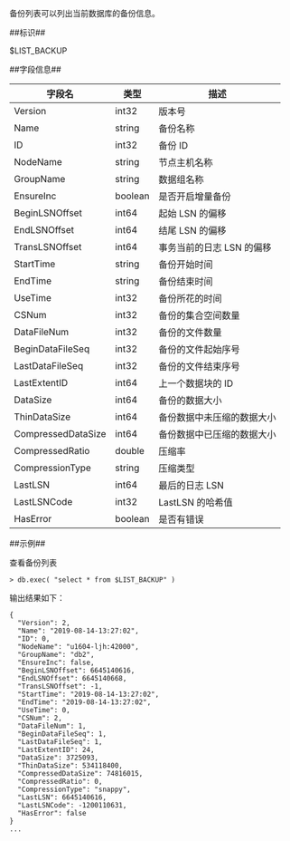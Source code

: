 
备份列表可以列出当前数据库的备份信息。

##标识##

$LIST_BACKUP

##字段信息##

| 字段名 | 类型   | 描述       |
| ------ | ------ | ---------- |
| Version | int32   | 版本号      |
| Name   | string | 备份名称   |
| ID     |  int32 | 备份 ID             |
| NodeName  | string | 节点主机名称       |
| GroupName  | string   | 数据组名称             |
| EnsureInc  | boolean | 是否开启增量备份                     |
| BeginLSNOffset | int64 | 起始 LSN 的偏移              |
| EndLSNOffset   | int64 | 结尾 LSN 的偏移              |
| TransLSNOffset | int64 | 事务当前的日志 LSN 的偏移               |
| StartTime      | string | 备份开始时间                     |
| EndTime        | string | 备份结束时间                     |
| UseTime        | int32   | 备份所花的时间                     |
| CSNum          | int32   | 备份的集合空间数量     |
| DataFileNum    | int32   | 备份的文件数量     |
| BeginDataFileSeq  | int32   | 备份的文件起始序号     |
| LastDataFileSeq   | int32   | 备份的文件结束序号     |
| LastExtentID      | int64   | 上一个数据块的 ID     |
| DataSize       | int64    | 备份的数据大小     |
| ThinDataSize   | int64    | 备份数据中未压缩的数据大小     |
| CompressedDataSize | int64 | 备份数据中已压缩的数据大小    |
| CompressedRatio | double   | 压缩率    |
| CompressionType | string   | 压缩类型    |
| LastLSN        | int64 | 最后的日志 LSN     |
| LastLSNCode    | int32   | LastLSN 的哈希值   |
| HasError       | boolean | 是否有错误      |

##示例##

查看备份列表

```lang-javascript
> db.exec( "select * from $LIST_BACKUP" )
```

输出结果如下：

```lang-json
{
  "Version": 2,
  "Name": "2019-08-14-13:27:02",
  "ID": 0,
  "NodeName": "u1604-ljh:42000",
  "GroupName": "db2",
  "EnsureInc": false,
  "BeginLSNOffset": 6645140616,
  "EndLSNOffset": 6645140668,
  "TransLSNOffset": -1,
  "StartTime": "2019-08-14-13:27:02",
  "EndTime": "2019-08-14-13:27:02",
  "UseTime": 0,
  "CSNum": 2,
  "DataFileNum": 1,
  "BeginDataFileSeq": 1,
  "LastDataFileSeq": 1,
  "LastExtentID": 24,
  "DataSize": 3725093,
  "ThinDataSize": 534118400,
  "CompressedDataSize": 74816015,
  "CompressedRatio": 0,
  "CompressionType": "snappy",
  "LastLSN": 6645140616,
  "LastLSNCode": -1200110631,
  "HasError": false
}
...
```

